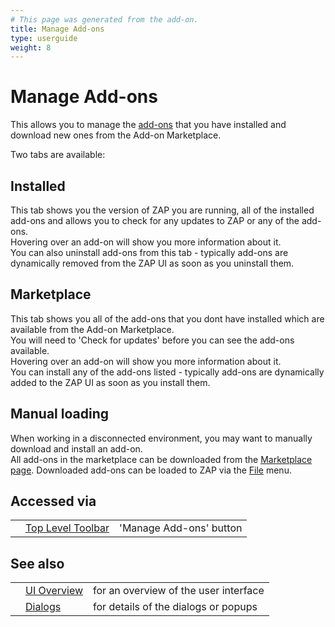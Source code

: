 ```yaml
---
# This page was generated from the add-on.
title: Manage Add-ons
type: userguide
weight: 8
---
```


# Manage Add-ons

This allows you to manage the [add-ons](/docs/desktop/start/features/addons/)
that you have installed and download new ones from the Add-on Marketplace.

Two tabs are available:

## Installed

This tab shows you the version of ZAP you are running, all of the installed add-ons and allows you to check for any updates to ZAP or any of the add-ons.  
Hovering over an add-on will show you more information about it.   
You can also uninstall add-ons from this tab - typically add-ons are dynamically removed from the ZAP UI as soon as you uninstall them.

## Marketplace

This tab shows you all of the add-ons that you dont have installed which are available from the Add-on Marketplace.  
You will need to 'Check for updates' before you can see the add-ons available.  
Hovering over an add-on will show you more information about it.   
You can install any of the add-ons listed - typically add-ons are dynamically added to the ZAP UI as soon as you install them.

## Manual loading

When working in a disconnected environment, you may want to manually download and install an add-on.   
All add-ons in the marketplace can be downloaded from the [Marketplace page](/addons/). Downloaded add-ons can be loaded to ZAP via the [File](/docs/desktop/ui/tlmenu/file/) menu.

## Accessed via

|   |                                                  |                         |
|---|--------------------------------------------------|-------------------------|
|   | [Top Level Toolbar](/docs/desktop/ui/tltoolbar/) | 'Manage Add-ons' button |

## See also

|   |                                      |                                       |
|---|--------------------------------------|---------------------------------------|
|   | [UI Overview](/docs/desktop/ui/)     | for an overview of the user interface |
|   | [Dialogs](/docs/desktop/ui/dialogs/) | for details of the dialogs or popups  |
